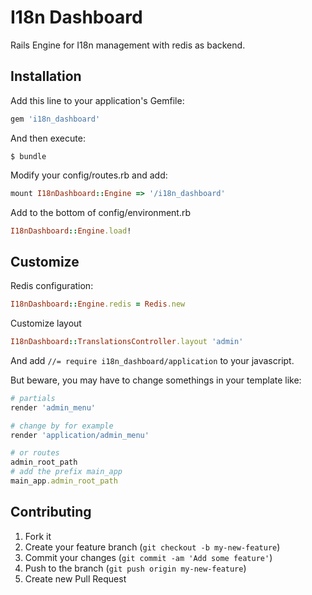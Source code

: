 # I18n Dashboard

Rails Engine for I18n management with redis as backend.

## Installation

Add this line to your application's Gemfile:

``` ruby
gem 'i18n_dashboard'
```


And then execute:

    $ bundle

Modify your config/routes.rb and add:

``` ruby
mount I18nDashboard::Engine => '/i18n_dashboard'
```

Add to the bottom of config/environment.rb
``` ruby
I18nDashboard::Engine.load!
```


## Customize

Redis configuration:

``` ruby
I18nDashboard::Engine.redis = Redis.new
```

Customize layout

``` ruby
I18nDashboard::TranslationsController.layout 'admin'
```
And add `//= require i18n_dashboard/application` to your javascript.


But beware, you may have to change somethings in your template like:

``` ruby
# partials
render 'admin_menu'

# change by for example
render 'application/admin_menu'

# or routes
admin_root_path
# add the prefix main_app
main_app.admin_root_path
```


## Contributing

1. Fork it
2. Create your feature branch (`git checkout -b my-new-feature`)
3. Commit your changes (`git commit -am 'Add some feature'`)
4. Push to the branch (`git push origin my-new-feature`)
5. Create new Pull Request
